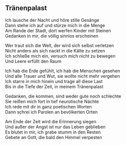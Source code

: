## Tränenpalast

Ich lausche der Nacht und höre stille Gesänge  
Dann stehe ich auf und stürze mich in die Menge  
Am Rande der Stadt, dort werfen Kinder mit Steinen  
Gedanken in mir, die völlig sinnlos erscheinen

Wer traut sich die Welt, der wird sich selbst verletzen  
Nicht anders als sich nackt in die Kälte zu setzen  
Ich schließe mich ein, versuch mich nicht zu bewegen  
Und Leere erfüllt den Raum

Ich hab die Erde gefühlt, ich hab die Menschen gesehen  
Und alle Trauer und Wut, sie wollte nicht mehr vergehen  
Ich starre in mich hinein und trage all diese Last  
Bis in die Tiefe der Zeit, in meinem Tränenpalast

Gedanken, die kommen, sind weder gute noch schlechte  
Sie reißen mich fort in tief neurotische Nächte  
Ich rede mit dir in ganz poetischen Worten  
Dann schrei ich Parolen an bevölkerten Orten

Am Ende der Zeit wird die Erinnerung siegen  
Und außer der Angst ist nur das Leben geblieben  
Es blutet in mir, ich grabe stumm in den Resten  
Gebete an Gott, die bald den Himmel verpesten
